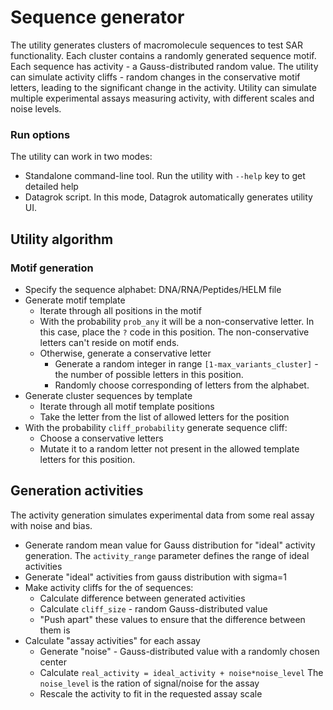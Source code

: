 # Sequence generator

The utility generates clusters of macromolecule sequences to test SAR functionality. 
Each cluster contains a randomly generated sequence motif.
Each sequence has activity - a Gauss-distributed random value. 
The utility can simulate activity cliffs - random changes in the conservative motif letters,
leading to the significant change in the activity.
Utility can simulate multiple experimental assays measuring activity, with different scales and noise levels.

### Run options
The utility can work in two modes:
* Standalone command-line tool. Run the utility with `--help` key to get detailed help
* Datagrok script. In this mode, Datagrok automatically generates utility UI.

## Utility algorithm

### Motif generation
* Specify the sequence alphabet: DNA/RNA/Peptides/HELM file
* Generate motif template
  * Iterate through all positions in the motif
  * With the probability `prob_any` it will be a non-conservative letter.
    In this case, place the `?` code in this position.
    The non-conservative letters can't reside on motif ends.
  * Otherwise, generate a conservative letter
    * Generate a random integer in range `[1-max_variants_cluster]` - the number of possible letters in this position.
    * Randomly choose corresponding of letters from the alphabet.  
* Generate cluster sequences by template
  * Iterate through all motif template positions
  * Take the letter from the list of allowed letters for the position
* With the probability `cliff_probability` generate sequence cliff:
  * Choose a conservative letters
  * Mutate it to a random letter not present in the allowed template letters for this position.

## Generation activities 

The activity generation simulates experimental data from some real assay with noise and bias.
* Generate random mean value for Gauss distribution for "ideal" activity generation. 
    The `activity_range` parameter defines the range of ideal activities
* Generate "ideal" activities from gauss distribution with sigma=1
* Make activity cliffs for the of sequences:
  * Calculate difference between generated activities
  * Calculate `cliff_size` - random Gauss-distributed value   
  * "Push apart" these values to ensure that the difference between them is 
* Calculate "assay activities" for each assay
  * Generate "noise" - Gauss-distributed value with a randomly chosen center    
  * Calculate `real_activity = ideal_activity + noise*noise_level`
    The `noise_level` is the ration of signal/noise for the assay
  * Rescale the activity to fit in the requested assay scale 
